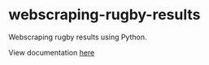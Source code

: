 # webscraping-rugby-results

Webscraping rugby results using Python.

View documentation [here](https://raeesvds.github.io/static/media/Rugby-results-docs.edbb2399.pdf)
